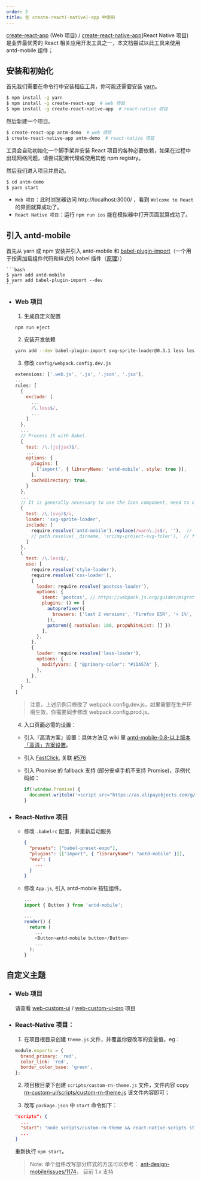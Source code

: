 ```yaml
---
order: 3
title: 在 create-react(-native)-app 中使用
---
```


[create-react-app](https://github.com/facebookincubator/create-react-app) (Web 项目) / [create-react-native-app](https://github.com/react-community/create-react-native-app)(React Native 项目) 是业界最优秀的 React 相关应用开发工具之一，本文档尝试以此工具来使用 antd-mobile 组件；

## 安装和初始化

首先我们需要在命令行中安装相应工具，你可能还需要安装 [yarn](https://github.com/yarnpkg/yarn/)。

```bash
$ npm install -g yarn
$ npm install -g create-react-app  # web 项目
$ npm install -g create-react-native-app  # react-native 项目
```

然后新建一个项目。

```bash
$ create-react-app antm-demo  # web 项目
$ create-react-native-app antm-demo  # react-native 项目
```

工具会自动初始化一个脚手架并安装 React 项目的各种必要依赖，如果在过程中出现网络问题，请尝试配置代理或使用其他 npm registry。

然后我们进入项目并启动。

```bash
$ cd antm-demo
$ yarn start
```

- `Web 项目`：此时浏览器访问 http://localhost:3000/ ，看到 `Welcome to React` 的界面就算成功了。
- `React Native 项目`：运行 `npm run ios` 能在模拟器中打开页面就算成功了。

## 引入 antd-mobile

  首先从 yarn 或 npm 安装并引入 antd-mobile 和 [babel-plugin-import](https://github.com/ant-design/babel-plugin-import)（一个用于按需加载组件代码和样式的 babel 插件（[原理](https://github.com/ant-design/ant-design/blob/master/docs/react/getting-started#%E6%8C%89%E9%9C%80%E5%8A%A0%E8%BD%BD)））

    ```bash
    $ yarn add antd-mobile
    $ yarn add babel-plugin-import --dev
    ```

  - ### Web 项目

    1. 生成自定义配置

      ```bash
      npm run eject
      ```

    2. 安装开发依赖

      ```bash
      yarn add --dev babel-plugin-import svg-sprite-loader@0.3.1 less less-loader postcss-pxtorem
      ```

    3. 修改 `config/webpack.config.dev.js`

      ```js
      extensions: ['.web.js', '.js', '.json', '.jsx'],
      ...
      rules: [
        {
          exclude: [
            ...
            /\.less$/,
            ...
          ]
        },
        ...
        // Process JS with Babel.
        {
          test: /\.(js|jsx)$/,
          ...
          options: {
            plugins: [
              ['import', { libraryName: 'antd-mobile', style: true }],
            ],
            cacheDirectory: true,
          }
        },
        ...
        // It is generally necessary to use the Icon component, need to configure svg-sprite-loader
        {
          test: /\.(svg)$/i,
          loader: 'svg-sprite-loader',
          include: [
            require.resolve('antd-mobile').replace(/warn\.js$/, ''),  // 1. svg files of antd-mobile
            // path.resolve(__dirname, 'src/my-project-svg-foler'),  // folder of svg files in your project
          ]
        },
        {
          test: /\.less$/,
          use: [
            require.resolve('style-loader'),
            require.resolve('css-loader'),
            {
              loader: require.resolve('postcss-loader'),
              options: {
                ident: 'postcss', // https://webpack.js.org/guides/migrating/#complex-options
                plugins: () => [
                  autoprefixer({
                    browsers: ['last 2 versions', 'Firefox ESR', '> 1%', 'ie >= 8', 'iOS >= 8', 'Android >= 4'],
                  }),
                  pxtorem({ rootValue: 100, propWhiteList: [] })
                ],
              },
            },
            {
              loader: require.resolve('less-loader'),
              options: {
                modifyVars: { "@primary-color": "#1DA57A" },
              },
            },
          ],
        }
      ]
      ```
      > 注意，上述示例只修改了 webpack.config.dev.js，如果需要在生产环境生效，你需要同步修改 webpack.config.prod.js。

    4. 入口页面必需的设置：

      - 引入『高清方案』设置：具体方法见 wiki 里 [antd-mobile-0.8-以上版本「高清」方案设置](https://github.com/ant-design/ant-design-mobile/wiki/antd-mobile-0.8-%E4%BB%A5%E4%B8%8A%E7%89%88%E6%9C%AC%E3%80%8C%E9%AB%98%E6%B8%85%E3%80%8D%E6%96%B9%E6%A1%88%E8%AE%BE%E7%BD%AE)。
      - 引入 [FastClick](https://github.com/ftlabs/fastclick), 关联 [#576](https://github.com/ant-design/ant-design-mobile/issues/576)
      - 引入 Promise 的 fallback 支持 (部分安卓手机不支持 Promise)，示例代码如：

        ```js
        if(!window.Promise) {
          document.writeln('<script src="https://as.alipayobjects.com/g/component/es6-promise/3.2.2/es6-promise.min.js"'+'>'+'<'+'/'+'script>');
        }
        ```

  - ### React-Native 项目

    - 修改 `.babelrc` 配置，并重新启动服务

      ```json
      {
        "presets": ["babel-preset-expo"],
        "plugins": [["import", { "libraryName": "antd-mobile" }]],
        "env": {
          ...
        }
      }
      ```
    - 修改 `App.js`, 引入 antd-mobile 按钮组件。

      ```js
      ...
      import { Button } from 'antd-mobile';

      ...
      render() {
        return (
          ...
          <Button>antd-mobile button</Button>
          ...
        );
      }
      ```

## 自定义主题

- ### Web 项目

  请查看  [web-custom-ui](https://github.com/ant-design/antd-mobile-samples/tree/master/web-custom-ui) / [web-custom-ui-pro](https://github.com/ant-design/antd-mobile-samples/tree/master/web-custom-ui-pro) 项目

- ### React-Native 项目：

  1. 在项目根目录创建 `theme.js` 文件，并覆盖你要改写的变量值，eg：

    ```js
    module.exports = {
      brand_primary: 'red',
      color_link: 'red',
      border_color_base: 'green',
    };
    ```
  2. 项目根目录下创建 `scripts/custom-rn-theme.js` 文件，文件内容 copy [rn-custom-ui/scripts/custom-rn-theme.js](https://github.com/ant-design/antd-mobile-samples/blob/master/rn-custom-ui/scripts/custom-rn-theme.js) 该文件内容即可；

  3. 改写 `package.json` 中 `start` 命令如下：

    ```json
    "scripts": {
      ...
      "start": "node scripts/custom-rn-theme && react-native-scripts start",
      ...
    }
    ```
    重新执行 `npm start`。

  > Note: 单个组件改写部分样式的方法可以参考： [ant-design-mobile/issues/1174](https://github.com/ant-design/ant-design-mobile/issues/1174#issuecomment-295256831)， 目前 1.x 支持
